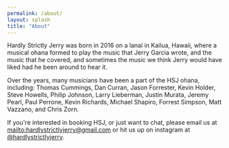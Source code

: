 ```yaml
---
permalink: /about/
layout: splash
title: "About"
---
```



Hardly Strictly Jerry was born in 2016 on a lanai in Kailua, Hawaii, where a musical ohana formed to play the music that Jerry Garcia wrote, and the music that he covered, and sometimes the music we think Jerry would have liked had he been around to hear it.

Over the years, many musicians have been a part of the HSJ ohana, including: 
Thomas Cummings,
Dan Curran, 
Jason Forrester,
Kevin Holder, 
Steve Howells,
Philip Johnson,
Larry Lieberman,
Justin Murata, 
Jeremy Pearl,
Paul Perrone,
Kevin Richards,
Michael Shapiro,
Forrest Simpson,
Matt Vazzano,
and Chris Zorn.

If you're interested in booking HSJ, or just want to chat, please email us at <mailto:hardlystrictlyjerry@gmail.com> or hit us up on instagram at [@hardlystrictlyjerry](https://instagram.com/hardlystrictlyjerry). 
